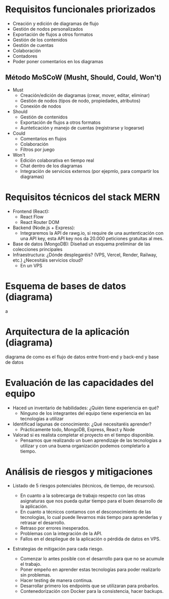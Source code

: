 
# Requisitos funcionales priorizados

- Creación y edición de diagramas de flujo
- Gestión de nodos personalizados
- Exportación de flujos a otros formatos
- Gestión de los contenidos
- Gestión de cuentas
- Colaboración
- Contadores
- Poder poner comentarios en los diagramas

## Método MoSCoW (Musht, Should, Could, Won't)
- Must
    - Creación/edición de diagramas (crear, mover, editar, eliminar)
    - Gestión de nodos (tipos de nodo, propiedades, atributos)
    - Conexión de nodos
- Should
    - Gestión de contenidos
    - Exportación de flujos a otros formatos
    - Aunteticación y manejo de cuentas (registrarse y logearse)
- Could
    - Comentarios en flujos
    - Colaboración
    - Filtros por juego
- Won't
    - Edición colaborativa en tiempo real
    - Chat dentro de los diagramas
    - Integración de servicios externos (por ejepmlo, para compartir los diagramas)

# Requisitos técnicos del stack MERN

- Frontend (React):
    - React Flow
    - React Router DOM
- Backend (Node.js + Express):
    - Integraremos la API de rawg.io, si require de una auntenticación con una API key, esta API key nos da 20.000 peticiones gratuitas al mes.
- Base de datos (MongoDB): Diseñad un esquema preliminar de las colecciones principales
- Infraestructura: ¿Dónde desplegaréis? (VPS, Vercel, Render, Railway, etc.) ¿Necesitáis servicios cloud?
    - En un VPS


# Esquema de bases de datos (diagrama)

a

# Arquitectura de la aplicación (diagrama)

diagrama de como es el flujo de datos entre front-end y back-end y base de datos

# Evaluación de las capacidades del equipo

- Haced un inventario de habilidades: ¿Quién tiene experiencia en qué?
    - Ninguno de los integrantes del equipo tiene experiencia en las tecnologías a utilizar
- Identificad lagunas de conocimiento: ¿Qué necesitaréis aprender?
    - Prácticamente todo, MongoDB, Express, React y Node
- Valorad si es realista completar el proyecto en el tiempo disponible.
    - Pensamos que realizando un buen aprendizaje de las tecnologías a utilizar y con una buena organización podemos completarlo a tiempo.


# Análisis de riesgos y mitigaciones

- Listado de 5 riesgos potenciales (técnicos, de tiempo, de recursos).
    - En cuanto a la sobrecarga de trabajo respecto con las otras asignaturas que nos pueda quitar tiempo para el buen desarrollo de la aplicación.
    - En cuanto a técnicos contamos con el desconocimiento de las tecnologías, lo cual puede llevarnos más tiempo para aprenderlas y retrasar el desarrollo.
    - Retraso por errores inesperados.
    - Problemas con la integración de la API.
    - Fallos en el despliegue de la aplicación o pérdida de datos en VPS.

- Estrategias de mitigación para cada riesgo.
    - Comenzar lo antes posible con el desarrollo para que no se acumule el trabajo.
    - Poner empeño en aprender estas tecnologías para poder realizarlo sin problemas.
    - Hacer testing de manera continua.
    - Desarrollar primero los endpoints que se utilizaran para probarlos.
    - Contenedorización con Docker para la consistencia, hacer backups.
